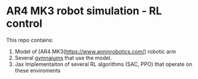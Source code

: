 # AR4 MK3 robot simulation - RL control

This repo contains:

1. Model of [AR4 MK3(https://www.anninrobotics.com/) robotic arm
2. Several [gymnaiums](https://gymnasium.farama.org/index.html) that use the model.
3. Jax Implementaiton of several RL algorithms (SAC, PPO) that operate on these enviroments

